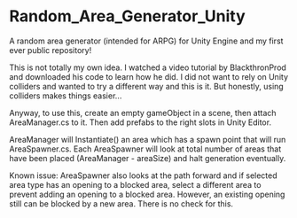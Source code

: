 # Random_Area_Generator_Unity
A random area generator (intended for ARPG) for Unity Engine and my first ever public repository!

This is not totally my own idea. I watched a video tutorial by BlackthronProd and downloaded his code to learn how he did.
I did not want to rely on Unity colliders and wanted to try a different way and this is it. But honestly, using colliders makes things easier...

Anyway, to use this, create an empty gameObject in a scene, then attach AreaManager.cs to it.
Then add prefabs to the right slots in Unity Editor.

AreaManager will Instantiate() an area which has a spawn point that will run AreaSpawner.cs.
Each AreaSpawner will look at total number of areas that have been placed (AreaManager - areaSize) and halt generation eventually.

Known issue: AreaSpawner also looks at the path forward and if selected area type has an opening to a blocked area, select a different area to prevent adding an opening to a blocked area. However, an existing opening still can be blocked by a new area. There is no check for this.
